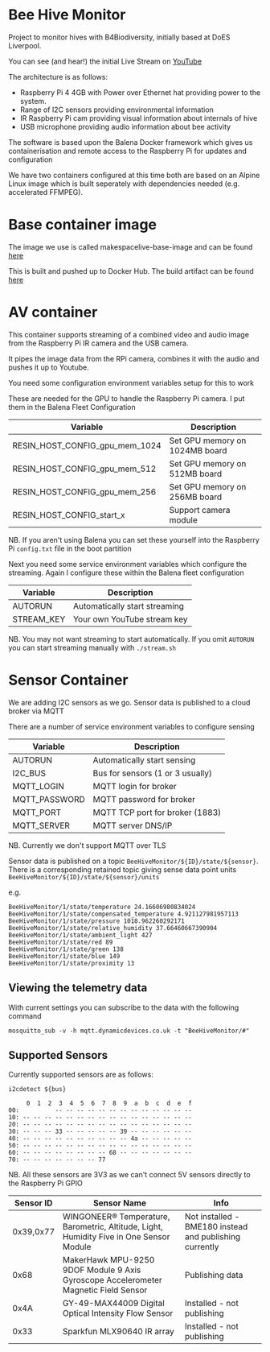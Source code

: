 
# Bee Hive Monitor

Project to monitor hives with B4Biodiversity, initially based at DoES Liverpool.

You can see (and hear!)  the initial Live Stream on [YouTube](https://youtu.be/LGgOInSjnQQ)
 
The architecture is as follows:

- Raspberry Pi 4 4GB with Power over Ethernet hat providing power to the system.
- Range of I2C sensors providing environmental information
- IR Raspberry Pi cam providing visual information about internals of hive
- USB microphone providing audio information about bee activity

The software is based upon the Balena Docker framework which gives us containerisation and remote access to the Raspberry Pi for updates and configuration

We have two containers configured at this time both are based on an Alpine Linux image which is built seperately with dependencies needed (e.g. accelerated FFMPEG).

# Base container image

The image we use is called makespacelive-base-image and can be found [here](https://github.com/DynamicDevices/makespacelive-base-image)

This is built and pushed up to Docker Hub. The build artifact can be found [here](https://hub.docker.com/repository/docker/dynamicdevices/bee-monitor-base-image)

# AV container

This container supports streaming of a combined video and audio image from the Raspberry Pi IR camera and the USB camera.

It pipes the image data from the RPi camera, combines it with the audio and pushes it up to Youtube.

You need some configuration environment variables setup for this to work

These are needed for the GPU to handle the Raspberry Pi camera. I put them in the Balena Fleet Configuration

| Variable                        | Description                    |
| ------------------------------- | ------------------------------ |
| RESIN_HOST_CONFIG_gpu_mem_1024  | Set GPU memory on 1024MB board |
| RESIN_HOST_CONFIG_gpu_mem_512   | Set GPU memory on 512MB board  | 
| RESIN_HOST_CONFIG_gpu_mem_256   | Set GPU memory on 256MB board  |
| RESIN_HOST_CONFIG_start_x       | Support camera module          |

NB. If you aren't using Balena you can set these yourself into the Raspberry Pi `config.txt` file in the boot partition

Next you need some service environment variables which configure the streaming. Again I configure these within the Balena fleet configuration

| Variable                        | Description                    |
| ------------------------------- | ------------------------------ |
| AUTORUN                         | Automatically start streaming  |
| STREAM_KEY                      | Your own YouTube stream key    |

NB. You may not want streaming to start automatically. If you omit `AUTORUN` you can start streaming manually with `./stream.sh`

# Sensor Container

We are adding I2C sensors as we go. Sensor data is published to a cloud broker via MQTT

There are a number of service environment variables to configure sensing

| Variable                        | Description                      |
| ------------------------------- | -------------------------------- |
| AUTORUN                         | Automatically start sensing      |
| I2C_BUS                         | Bus for sensors (1 or 3 usually) |
| MQTT_LOGIN                      | MQTT login for broker            |
| MQTT_PASSWORD                   | MQTT password for broker         |
| MQTT_PORT                       | MQTT TCP port for broker (1883)  |
| MQTT_SERVER                     | MQTT server DNS/IP               |

NB. Currently we don't support MQTT over TLS

Sensor data is published on a topic `BeeHiveMonitor/${ID}/state/${sensor}`. There is a corresponding retained topic giving sense data point units `BeeHiveMonitor/${ID}/state/${sensor}/units`

e.g.

```
BeeHiveMonitor/1/state/temperature 24.16606980834024
BeeHiveMonitor/1/state/compensated_temperature 4.921127981957113
BeeHiveMonitor/1/state/pressure 1018.962260292171
BeeHiveMonitor/1/state/relative_humidity 37.66460667390904
BeeHiveMonitor/1/state/ambient_light 427
BeeHiveMonitor/1/state/red 89
BeeHiveMonitor/1/state/green 138
BeeHiveMonitor/1/state/blue 149
BeeHiveMonitor/1/state/proximity 13
```

## Viewing the telemetry data

With current settings you can subscribe to the data with the following command

```
mosquitto_sub -v -h mqtt.dynamicdevices.co.uk -t "BeeHiveMonitor/#"
```

## Supported Sensors

Currently supported sensors are as follows:

`i2cdetect ${bus}`

```
     0  1  2  3  4  5  6  7  8  9  a  b  c  d  e  f
00:          -- -- -- -- -- -- -- -- -- -- -- -- -- 
10: -- -- -- -- -- -- -- -- -- -- -- -- -- -- -- -- 
20: -- -- -- -- -- -- -- -- -- -- -- -- -- -- -- -- 
30: -- -- -- 33 -- -- -- -- -- 39 -- -- -- -- -- -- 
40: -- -- -- -- -- -- -- -- -- -- 4a -- -- -- -- -- 
50: -- -- -- -- -- -- -- -- -- -- -- -- -- -- -- -- 
60: -- -- -- -- -- -- -- -- 68 -- -- -- -- -- -- -- 
70: -- -- -- -- -- -- -- 77     
```

NB. All these sensors are 3V3 as we can't connect 5V sensors directly to the Raspberry Pi GPIO

| Sensor ID | Sensor Name                                                                             | Info |
| --------- | --------------------------------------------------------------------------------------- | ---- |
| 0x39,0x77 | WINGONEER® Temperature, Barometric, Altitude, Light, Humidity Five in One Sensor Module | Not installed - BME180 instead and publishing currently |
| 0x68      | MakerHawk MPU-9250 9DOF Module 9 Axis Gyroscope Accelerometer Magnetic Field Sensor     | Publishing data |
| 0x4A      | GY-49-MAX44009 Digital Optical Intensity Flow Sensor                                    | Installed - not publishing |
| 0x33      | Sparkfun MLX90640 IR array                                                              | Installed - not publishing |
